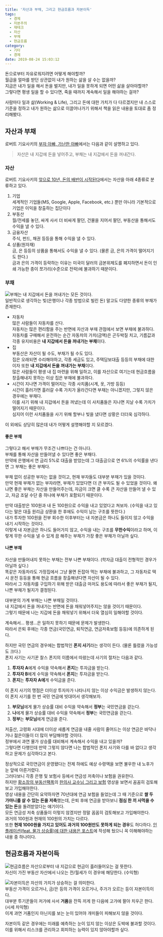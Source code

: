 ```yaml
---
title: '자산과 부채, 그리고 현금흐름과 자본이득'
tags:
  - 경제
  - 자본주의
  - 재테크
  - 자산
  - 부채
  - 현금흐름
category:
  - 기타
  - 경제
date: 2019-08-24 15:03:12
---
```



돈으로부터 자유로워지려면 어떻게 해야할까?  
월급을 얼마를 받던 상관없이 내가 원하는 삶을 살 수는 없을까?  
지금은 내가 일을 해서 돈을 벌지만, 내가 일을 못하게 되면 어떤 삶을 살아야할까?    
그렇다면 평생 일을 할 수 있다면, 죽을 때까지 계속해서 일을 해야하는 걸까?

사람마다 일과 삶(Working & Life), 그리고 돈에 대한 가치가 다 다르겠지만 내 스스로 기준을 정하고 내가 원하는 삶으로 이끌어나가기 위해서 책을 읽은 내용을 토대로 좀 정리해봤다.  

## 자산과 부채
로버트 기요사키의 [부자 아빠, 가난한 아빠](https://book.naver.com/bookdb/book_detail.nhn?bid=13347349)에서는 다음과 같이 설명하고 있다.  

> 자산은 내 지갑에 돈을 넣어주고, 부채는 내 지갑에서 돈을 꺼내간다.

### 자산
로버트 기요사키의 [앞으로 10년, 돈의 배반이 시작된다](https://book.naver.com/bookdb/book_detail.nhn?bid=6862489)에서는 자산을 아래 4종류로 분류하고 있다.  

1. 기업  
세계적인 기업들(MS, Google, Apple, Facebook, etc.) 뿐만 아니라 기본적으로 기업은 이익을 창출하는 집단이다
2. 부동산  
월/전세를 놓던, 싸게 사서 더 비싸게 팔던, 건물을 지어서 팔던, 부동산을 통해서도 수익을 낼 수 있다.
3. 금융자산  
주식, 펀드, 채권 등등을 통해 수익을 낼 수 있다.
4. 상품(원자재)  
금, 은 등등의 상품을 통해서도 수익을 낼 수 있다. (물론 금, 은의 가격이 떨어지기도 한다.)  
금과 은의 가격이 등락하는 이유는 미국이 달러의 금본위제도를 폐지하면서 돈이 인쇄 가능한 종이 쪼가리(수준으로 전락)에 불과하기 때문이다.  

### 부채
![부채는 내 지갑에서 돈을 꺼내가는 모든 것이다.](assets-debts-cash-flow-and-captial-gains/debt.png)  
일반적으로 생각하는 빚(은행이나 각종 방법으로 빌린 돈) 말고도 다양한 종류의 부채가 존재한다.

* 자동차  
많은 사람들이 자동차를 산다.  
자동차는 많은 편리함을 주는 반면에 자산과 부채 관점에서 보면 부채에 불과하다.  
자동차를 구매해서 운전하는 순간 자동차의 가치(금액)은 곤두박질 치고, 기름값과 각종 유지비용은 **내 지갑에서 돈을 꺼내가는 부채**이다.  
* 집  
부동산은 자산이 될 수도, 부채가 될 수도 있다.    
집은 오래되면 수리해야하고, 각종 세금도 있고, 주택담보대출 등등의 부채에 대한 이자 또한 **내 지갑에서 돈을 꺼내가는 부채**이다.  
많은 사람들이 평생 내 집 마련을 위해 일하고, 이를 자산으로 여기는데 현금흐름을 창출해내지 못하는 이상 집은 부채에 불과하다.  
* 시간이 지나면 가격이 떨어지는 각종 사치품(시계, 옷, 가방 등등)  
시간이 흘러가면 흘러갈 수록 가치가 올라간다면 부채는 아니겠지만, 그렇지 않은 경우에는 부채다.  
이를 사기 위해 내 지갑에서 돈을 꺼냈는데 이 사치품들은 지나면 지날 수록 가치가 떨어지기 때문이다.  
심지어 이런 사치품들을 사기 위해 할부나 빚을 냈다면 상황은 더더욱 심각하다.

이 외에도 상당히 많은데 내가 어떻게 설명해야할 지 모르겠다.

#### 좋은 부채
그렇다고 해서 부채가 무조건 나쁘다는 건 아니다.  
부채를 통해 자산을 만들어낼 수 있다면 좋은 부채다.  
만약에 은행에서 연 금리 5%로 대출을 받았는데 그 대출금으로 연 6%의 수익률을 낸다면 그 부채는 좋은 부채다.
  
부채 없이 성공한 부자는 없을 것이고, 현재 부자들도 대부분 부채가 있을 것이다.  
만약 현재 부채가 없는 부자라면, 부채가 있었다면 더 큰 부자도 될 수 있었을 것이다.
왜냐면 좋은 부채는 자산을 만들어주는데, 자금이 크면 클 수록 큰 자산을 만들어 낼 수 있고, 자금 조달 수단 중 하나에 부채가 포함되기 때문이다.  

만약 대출받은 100원과 내 돈 100원으로 수익을 내고 있었다고 쳐보자. (수익을 내고 있다는 말은 대출 원리금 상환을 한 후에도 수익이 남는 구조를 뜻한다.)    
내가 투자한 100원을 전부 회수한 이후부터는 내 자본금은 하나도 들이지 않고 수익을 내기 시작하는 것이다.  
이렇게 내 자본금은 하나도 들어가지 않고, 수익을 내는 구조를 **무한수익**이라고 하며, 이렇게 무한 수익을 낼 수 있게 끔 해주는 부채가 가장 좋은 부채가 아닐까 싶다.

#### 나쁜 부채  
자산을 만들어내지 못하는 부채는 전부 나쁜 부채이다. (학자금 대출이 전형적인 경우가 아닐까 싶다.)  
똑같은 자동차라도 가정집에서 그냥 몰면 돈잡아 먹는 부채에 불과하고, 그 자동차로 택시 운전 등등을 통해 현금 흐름을 창출해낸다면 자산이 될 수 있다.  
따라서 그 자동차를 구입하기 위해 받은 대출금 마저도 용도에 따라서 좋은 부채가 될지, 나쁜 부채가 될지가 결정된다.  

대부분의 가계 부채는 나쁜 부채일 것이다.  
내 지갑에서 돈을 꺼내가는 반면에 돈을 채워넣어주지는 않을 것이기 때문이다.  
그렇기 때문에 나는 지갑에 돈을 채워넣기 위해서 더욱 열심히 일해야할 것이다.  

계속해서... 평생...은 일하지 못하기 때문에 문제가 발생한다.  
따라서 은퇴 후에는 각종 연금(국민연금, 퇴직연금, 연금저축보험 등등)에 의존하게 된다.  

하지만 국민 연금의 경우에는 합법적인 **폰지 사기**라는 생각이 든다. (물론 틀렸을 가능성도 크다.)  
폰지 사기는 사기꾼 찰스 폰지의 이름에서 따왔는데 사기의 절차는 다음과 같다.

1. **투자자 A**에게 수익을 약속해서 **폰지**는 투자금을 받는다.  
2. **투자자 B**에게 수익을 약속해서 **폰지**는 투자금을 받는다.  
3. **폰지**는 **투자자 A에**게 수익금을 준다.  

이 폰지 사기의 맹점은 더이상 투자자가 나타나지 않는 이상 수익금은 발생하지 않는다.  
이 폰지 사기를 한 번 국민 연금에 빗대어서 생각해보자.

1. **부모님**에게 물가 상승률 대비 수익을 약속해서 **정부**는 국민연금을 걷는다.  
2. **나**에게 물가 상승률 대비 수익을 약속해서 **정부**는 국민연금을 걷는다.  
3. **정부**는 **부모님**에게 연금을 준다.

저출산, 고령화 시대에 더이상 새롭게 연금을 내줄 사람이 줄어드는 이상 연금은 바닥나거나 젊은이들이 더 많이 부담해야할 것이다.  
정부에서 과연 물가 상승률 대비해서 계속해서 수익을 내고 있을까?  
그렇다면 다행인데 만약 그렇지 않다면 나는 합법적인 폰지 사기와 다를 바 없다고 생각하고 문제가 심각하다고 본다. 

정상적으로 국민연금이 운영됐다는 전제 하에도 예상 수령액을 보면 불우한 내 노후가 눈 앞에 아른거렸다.  
그러다보니 각종 은행 및 보험사 등에서 연금성 저축이나 보험을 권유한다.  
하지만 [황소장의 부동산팩폭](https://www.youtube.com/channel/UC2soFUK5L61ovrRW5L5u-JA)의 [한의사 교수님 그리고 보험](https://www.youtube.com/watch?v=18vDx6p2Ef0) 영상을 보면서 꼼꼼히 검토해보고 가입해야한다.  
영상 내용을 간단히 요약하자면 70년대에 연금 보험을 들었는데 그 때 기준으로 **쌀 두 가마니를 살 수 있는 돈을 저축**했는데, 은퇴 후에 연금을 받아보니 **점심 한 끼 사먹을 수 있는 돈**을 돌려받았다는 얘기이다.  
모든 연금성 저축 상품들이 이렇지 않겠지만 정말 꼼꼼히 검토해보고 가입해야한다.  
과거의 100원과 현재의 100원의 가치는 다르다.  
또한 **현재 1000원을 가지고 있어도 과거의 100원만도 못하게 되는 경우**도 허다하다.
[인플레이션(feat. 물가 상승률)에 대한 내용은 포스트](/2019/08/15/why-central-banks-creates-money/)에 작성해 뒀으니 꼭 이해해야하는 내용 중 하나이다. 

## 현금흐름과 자본이득
![현금흐름은 자산으로부터 내 지갑으로 현금이 흘러들어오는 걸 뜻한다.](assets-debts-cash-flow-and-captial-gains/cash-flow.png)  
자신이 가진 부동산 자산에서 나오는 전/월세가 이 경우에 해당한다. (수익형)

![자본이득은 자산의 가치가 상승하는 걸 의미한다.](assets-debts-cash-flow-and-captial-gains/capital-gains.png)  
부동산 가격이 오르거나, 금/은 등의 가격이 오르거나, 주가가 오르는 등이 자본이득이다.  
대부분 투기꾼들이 저가에 사서 **거품**을 잔뜩 끼게 한 다음에 고가에 팔아 치우곤 한다. (시세 차익형)  
이게 과연 거품인지 아닌지를 보는 눈이 있어야 개미들이 피해보지 않을 것이다.  

자본이득 같은 경우에는 미래를 예측하는 눈이 있지 않는 이상은 도박에 불과할 것이다.  
이를 위해서 리스크를 관리하고 회피하는 능력이 있지 않아야할까 싶다.